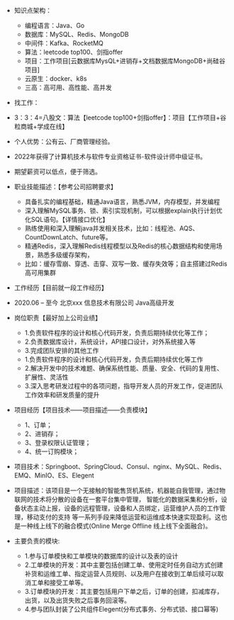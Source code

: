 
- 知识点架构： 
  - 编程语言：Java、Go 
  - 数据库：MySQL、Redis、MongoDB 
  - 中间件：Kafka、RocketMQ 
  - 算法：leetcode top100、剑指offer 
  - 项目：工作项目[云数据库MysQL+进销存+文档数据库MongoDB+尚硅谷项目]
  - 云原生：docker、k8s 
  - 三高：高可用、高性能、高并发

- 找工作： 
- 3：3：4=八股文：算法【leetcode top100+剑指offer】：项目【工作项目+谷粒商城+学成在线】


- 个人优势：公有云、厂商管理经验。 
- 2022年获得了计算机技术与软件专业资格证书-软件设计师中级证书。 
- 期望薪资可以低点，便于筛选。



- 职业技能描述：【参考公司招聘要求】 
  - 具备扎实的编程基础，精通Java语言，熟悉JVM，内存模型，并发编程 
  - 深⼊理解MySQL事务、锁、索引实现机制，可以根据explain执⾏计划优化SQL语句。【详情接口优化】
  - 熟练使用和深入理解java并发相关技术，比如：线程池、AQS、CountDownLatch、future等。 
  - 精通Redis，深入理解Redis线程模型以及Redis的核心数据结构和使用场景，熟悉多级缓存架构， 
  - 比如：缓存雪崩、穿透、击穿、双写一致、缓存失效等；自主搭建过Redis高可用集群


- 工作经历【目前就一段工作经历】 
- 2020.06 – 至今            北京xxx 信息技术有限公司          Java高级开发 
- 岗位职责【最好加上公司业绩】 
  - 1.负责软件程序的设计和核心代码开发，负责后期持续优化等工作； 
  - 2.负责数据库设计，系统设计，API接口设计，对外系统接入等 
  - 3.完成团队安排的其他工作 
  - 1.负责软件程序的设计和核心代码开发，负责后期持续优化等工作 
  - 2.解决开发中的技术难题、确保系统性能、质量、安全、代码的复用性、扩展性、灵活性 
  - 3.深入思考研发过程中的各项问题，指导开发人员的开发工作，促进团队工作效率和研发质量的提升



- 项目经历【项目技术——项目描述——负责模块】 
  - 1、订单；
  - 2、进销存；
  - 3、登录权限认证管理； 
  - 4、统一订购模块；
- 项目技术：Springboot、SpringCloud、Consul、nginx、MySQL、Redis、EMQ、MinIO、ES、Elegent 
- 项目描述：该项目是一个无接触的智能售货机系统，机器能自我管理，通过物联网的技术将分散的设备在一套平台集中管理，
智能化的数据采集和分析，设备状态主动上报，设备的远程管理，设备和人员绑定，运营维护人员的工作管理，移动支付的支持
等一系列手段来降低运营和运维成本快速实现盈利。这也是一种线上线下的融合模式(Online Merge Offline 线上线下全面融合)。 
- 主要负责的模块:
  - 1.参与订单模快和工单模块的数据库的设计以及表的设计 
  - 2.工单模块的开发：其中主要包括创建工单、使用定时任务自动方式创建补货和运维工单、指定运营人员规则、以及用户在接收到工单后续可以取消工单和接受工单等。 
  - 3.订单模块的开发：其主要包括用户下单之后，订单的创建，扣减库存，出货，以及出货失败之后事务回滚等。 
  - 4.参与团队封装了公共组件Elegent(分布式事务、分布式锁、接口幂等)
